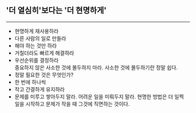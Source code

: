 ## '더 열심히'보다는 '더 현명하게'
---
- 현명하게 재사용하라
- 다른 사람의 일로 만들라
- 해야 하는 것만 하라
- 거칠더라도 빠르게 해결하라
- 우선순위를 결정하라 <br> 중요하지 않은 사소한 것에 몰두하지 마라. 사소한 것에 몰두하기란 정말 쉽다.
- 정말 필요한 것은 무엇인가?
- 한 번에 하나씩
- 작고 간결하게 유지하라
- 문제를 미루고 쌓아두지 말라. 어려운 일을 미뤄두지 말라. 현명한 방법은 더 일찍 일을 시작하고 문제가 작을 때 그것에 직면하는 것이다. 
